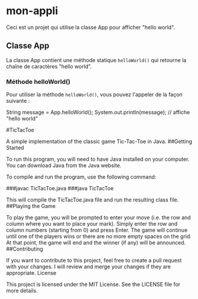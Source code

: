 # mon-appli

Ceci est un projet qui utilise la classe App pour afficher "hello world".

## Classe App

La classe App contient une méthode statique `helloWorld()` qui retourne la chaîne de caractères "hello world".

### Méthode helloWorld()

Pour utiliser la méthode `helloWorld()`, vous pouvez l'appeler de la façon suivante :

String message = App.helloWorld();
System.out.println(message); // affiche "hello world"

#TicTacToe

A simple implementation of the classic game Tic-Tac-Toe in Java.
##Getting Started

To run this program, you will need to have Java installed on your computer. You can download Java from the Java website.

To compile and run the program, use the following command:

###javac TicTacToe.java
###java TicTacToe

This will compile the TicTacToe.java file and run the resulting class file.
##Playing the Game

To play the game, you will be prompted to enter your move (i.e. the row and column where you want to place your mark). Simply enter the row and column numbers (starting from 0) and press Enter. The game will continue until one of the players wins or there are no more empty spaces on the grid. At that point, the game will end and the winner (if any) will be announced.
##Contributing

If you want to contribute to this project, feel free to create a pull request with your changes. I will review and merge your changes if they are appropriate.
License

This project is licensed under the MIT License. See the LICENSE file for more details.
